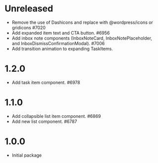 # Unreleased

-   Remove the use of Dashicons and replace with @wordpress/icons or gridicons #7020
-   Add expanded item text and CTA button. #6956
-   Add inbox note components (InboxNoteCard, InboxNotePlaceholder, and InboxDismissConfirmationModal). #7006
-   Add transition animation to expanding TaskItems.

# 1.2.0

-   Add task item component. #6978

# 1.1.0

-   Add collapsible list item component. #6869
-   Add new list component. #6787

# 1.0.0

-   Initial package

